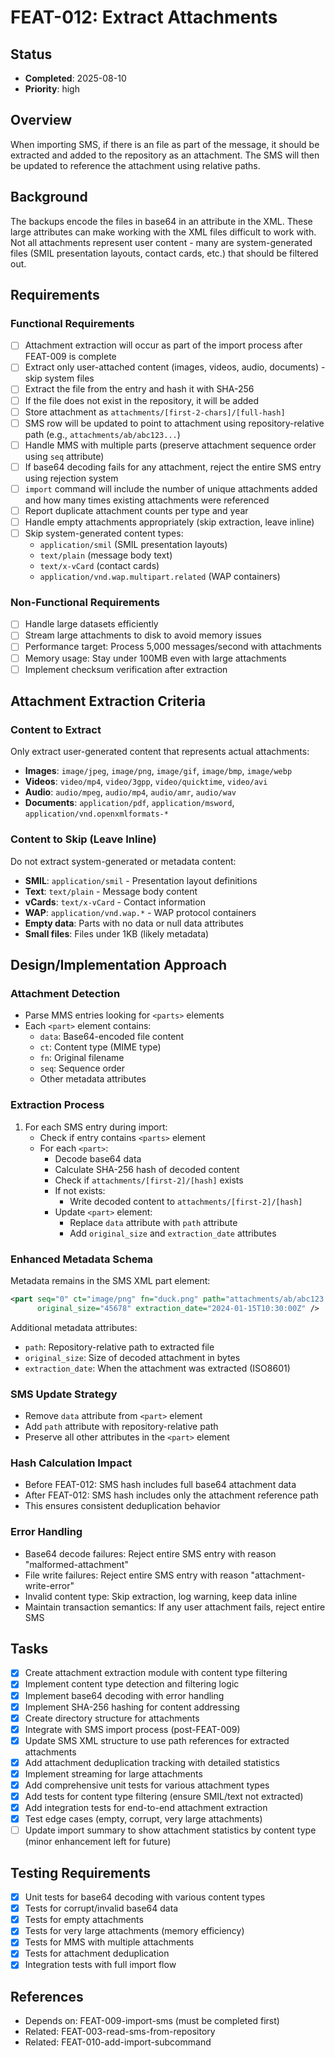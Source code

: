 # FEAT-012: Extract Attachments

## Status
- **Completed**: 2025-08-10
- **Priority**: high

## Overview
When importing SMS, if there is an file as part of the message, it should be extracted and added to the repository as an attachment.
The SMS will then be updated to reference the attachment using relative paths.

## Background
The backups encode the files in base64 in an attribute in the XML.  These large attributes can make working with the XML files difficult to work with. Not all attachments represent user content - many are system-generated files (SMIL presentation layouts, contact cards, etc.) that should be filtered out.

## Requirements
### Functional Requirements
- [ ] Attachment extraction will occur as part of the import process after FEAT-009 is complete
- [ ] Extract only user-attached content (images, videos, audio, documents) - skip system files
- [ ] Extract the file from the entry and hash it with SHA-256
- [ ] If the file does not exist in the repository, it will be added
- [ ] Store attachment as `attachments/[first-2-chars]/[full-hash]`
- [ ] SMS row will be updated to point to attachment using repository-relative path (e.g., `attachments/ab/abc123...`)
- [ ] Handle MMS with multiple parts (preserve attachment sequence order using `seq` attribute)
- [ ] If base64 decoding fails for any attachment, reject the entire SMS entry using rejection system
- [ ] `import` command will include the number of unique attachments added and how many times existing attachments were referenced
- [ ] Report duplicate attachment counts per type and year
- [ ] Handle empty attachments appropriately (skip extraction, leave inline)
- [ ] Skip system-generated content types:
  - `application/smil` (SMIL presentation layouts)
  - `text/plain` (message body text)
  - `text/x-vCard` (contact cards)
  - `application/vnd.wap.multipart.related` (WAP containers)

### Non-Functional Requirements
- [ ] Handle large datasets efficiently
- [ ] Stream large attachments to disk to avoid memory issues
- [ ] Performance target: Process 5,000 messages/second with attachments
- [ ] Memory usage: Stay under 100MB even with large attachments
- [ ] Implement checksum verification after extraction

## Attachment Extraction Criteria

### Content to Extract
Only extract user-generated content that represents actual attachments:
- **Images**: `image/jpeg`, `image/png`, `image/gif`, `image/bmp`, `image/webp`
- **Videos**: `video/mp4`, `video/3gpp`, `video/quicktime`, `video/avi`
- **Audio**: `audio/mpeg`, `audio/mp4`, `audio/amr`, `audio/wav`
- **Documents**: `application/pdf`, `application/msword`, `application/vnd.openxmlformats-*`

### Content to Skip (Leave Inline)
Do not extract system-generated or metadata content:
- **SMIL**: `application/smil` - Presentation layout definitions
- **Text**: `text/plain` - Message body content
- **vCards**: `text/x-vCard` - Contact information
- **WAP**: `application/vnd.wap.*` - WAP protocol containers
- **Empty data**: Parts with no data or null data attributes
- **Small files**: Files under 1KB (likely metadata)

## Design/Implementation Approach

### Attachment Detection
- Parse MMS entries looking for `<parts>` elements
- Each `<part>` element contains:
  - `data`: Base64-encoded file content
  - `ct`: Content type (MIME type)
  - `fn`: Original filename
  - `seq`: Sequence order
  - Other metadata attributes

### Extraction Process
1. For each SMS entry during import:
   - Check if entry contains `<parts>` element
   - For each `<part>`:
     - Decode base64 data
     - Calculate SHA-256 hash of decoded content
     - Check if `attachments/[first-2]/[hash]` exists
     - If not exists:
       - Write decoded content to `attachments/[first-2]/[hash]`
     - Update `<part>` element:
       - Replace `data` attribute with `path` attribute
       - Add `original_size` and `extraction_date` attributes

### Enhanced Metadata Schema
Metadata remains in the SMS XML part element:
```xml
<part seq="0" ct="image/png" fn="duck.png" path="attachments/ab/abc123..." 
      original_size="45678" extraction_date="2024-01-15T10:30:00Z" />
```

Additional metadata attributes:
- `path`: Repository-relative path to extracted file
- `original_size`: Size of decoded attachment in bytes
- `extraction_date`: When the attachment was extracted (ISO8601)

### SMS Update Strategy
- Remove `data` attribute from `<part>` element
- Add `path` attribute with repository-relative path
- Preserve all other attributes in the `<part>` element

### Hash Calculation Impact
- Before FEAT-012: SMS hash includes full base64 attachment data
- After FEAT-012: SMS hash includes only the attachment reference path
- This ensures consistent deduplication behavior

### Error Handling
- Base64 decode failures: Reject entire SMS entry with reason "malformed-attachment"
- File write failures: Reject entire SMS entry with reason "attachment-write-error"
- Invalid content type: Skip extraction, log warning, keep data inline
- Maintain transaction semantics: If any user attachment fails, reject entire SMS

## Tasks
- [x] Create attachment extraction module with content type filtering
- [x] Implement content type detection and filtering logic
- [x] Implement base64 decoding with error handling
- [x] Implement SHA-256 hashing for content addressing
- [x] Create directory structure for attachments
- [x] Integrate with SMS import process (post-FEAT-009)
- [x] Update SMS XML structure to use path references for extracted attachments
- [x] Add attachment deduplication tracking with detailed statistics
- [x] Implement streaming for large attachments
- [x] Add comprehensive unit tests for various attachment types
- [x] Add tests for content type filtering (ensure SMIL/text not extracted)
- [x] Add integration tests for end-to-end attachment extraction
- [x] Test edge cases (empty, corrupt, very large attachments)
- [ ] Update import summary to show attachment statistics by content type (minor enhancement left for future)

## Testing Requirements
- [x] Unit tests for base64 decoding with various content types
- [x] Tests for corrupt/invalid base64 data
- [x] Tests for empty attachments
- [x] Tests for very large attachments (memory efficiency)
- [x] Tests for MMS with multiple attachments
- [x] Tests for attachment deduplication
- [x] Integration tests with full import flow

## References
- Depends on: FEAT-009-import-sms (must be completed first)
- Related: FEAT-003-read-sms-from-repository
- Related: FEAT-010-add-import-subcommand

